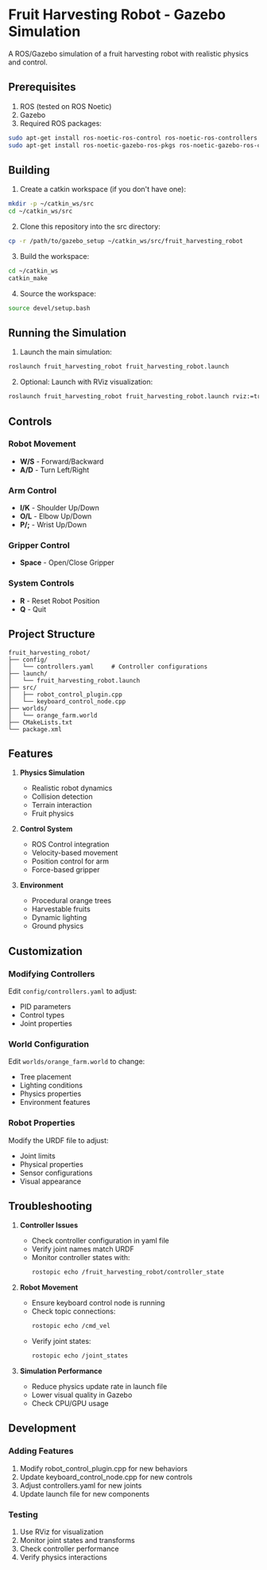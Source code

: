 # Fruit Harvesting Robot - Gazebo Simulation

A ROS/Gazebo simulation of a fruit harvesting robot with realistic physics and control.

## Prerequisites

1. ROS (tested on ROS Noetic)
2. Gazebo
3. Required ROS packages:
```bash
sudo apt-get install ros-noetic-ros-control ros-noetic-ros-controllers
sudo apt-get install ros-noetic-gazebo-ros-pkgs ros-noetic-gazebo-ros-control
```

## Building

1. Create a catkin workspace (if you don't have one):
```bash
mkdir -p ~/catkin_ws/src
cd ~/catkin_ws/src
```

2. Clone this repository into the src directory:
```bash
cp -r /path/to/gazebo_setup ~/catkin_ws/src/fruit_harvesting_robot
```

3. Build the workspace:
```bash
cd ~/catkin_ws
catkin_make
```

4. Source the workspace:
```bash
source devel/setup.bash
```

## Running the Simulation

1. Launch the main simulation:
```bash
roslaunch fruit_harvesting_robot fruit_harvesting_robot.launch
```

2. Optional: Launch with RViz visualization:
```bash
roslaunch fruit_harvesting_robot fruit_harvesting_robot.launch rviz:=true
```

## Controls

### Robot Movement
- **W/S** - Forward/Backward
- **A/D** - Turn Left/Right

### Arm Control
- **I/K** - Shoulder Up/Down
- **O/L** - Elbow Up/Down
- **P/;** - Wrist Up/Down

### Gripper Control
- **Space** - Open/Close Gripper

### System Controls
- **R** - Reset Robot Position
- **Q** - Quit

## Project Structure

```
fruit_harvesting_robot/
├── config/
│   └── controllers.yaml     # Controller configurations
├── launch/
│   └── fruit_harvesting_robot.launch
├── src/
│   ├── robot_control_plugin.cpp
│   └── keyboard_control_node.cpp
├── worlds/
│   └── orange_farm.world
├── CMakeLists.txt
└── package.xml
```

## Features

1. **Physics Simulation**
   - Realistic robot dynamics
   - Collision detection
   - Terrain interaction
   - Fruit physics

2. **Control System**
   - ROS Control integration
   - Velocity-based movement
   - Position control for arm
   - Force-based gripper

3. **Environment**
   - Procedural orange trees
   - Harvestable fruits
   - Dynamic lighting
   - Ground physics

## Customization

### Modifying Controllers
Edit `config/controllers.yaml` to adjust:
- PID parameters
- Control types
- Joint properties

### World Configuration
Edit `worlds/orange_farm.world` to change:
- Tree placement
- Lighting conditions
- Physics properties
- Environment features

### Robot Properties
Modify the URDF file to adjust:
- Joint limits
- Physical properties
- Sensor configurations
- Visual appearance

## Troubleshooting

1. **Controller Issues**
   - Check controller configuration in yaml file
   - Verify joint names match URDF
   - Monitor controller states with:
     ```bash
     rostopic echo /fruit_harvesting_robot/controller_state
     ```

2. **Robot Movement**
   - Ensure keyboard control node is running
   - Check topic connections:
     ```bash
     rostopic echo /cmd_vel
     ```
   - Verify joint states:
     ```bash
     rostopic echo /joint_states
     ```

3. **Simulation Performance**
   - Reduce physics update rate in launch file
   - Lower visual quality in Gazebo
   - Check CPU/GPU usage

## Development

### Adding Features
1. Modify robot_control_plugin.cpp for new behaviors
2. Update keyboard_control_node.cpp for new controls
3. Adjust controllers.yaml for new joints
4. Update launch file for new components

### Testing
1. Use RViz for visualization
2. Monitor joint states and transforms
3. Check controller performance
4. Verify physics interactions